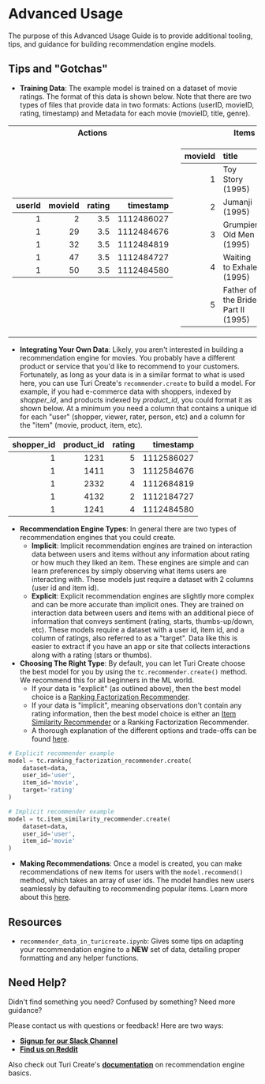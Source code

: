 # Advanced Usage
The purpose of this Advanced Usage Guide is to provide additional tooling, tips, and guidance for building recommendation engine models.

## Tips and "Gotchas"
-  **Training Data**: The example model is trained on a dataset of movie ratings. The format of this data is shown below. Note that there are two types of files that provide data in two formats: Actions (userID, movieID, rating, timestamp) and Metadata for each movie (movieID, title, genre).

<table>
<tr><th>Actions </th><th>Items </th></tr>
<tr><td>

|   userId |   movieId |   rating |   timestamp |
|---------:|----------:|---------:|------------:|
|        1 |         2 |      3.5 |  1112486027 |
|        1 |        29 |      3.5 |  1112484676 |
|        1 |        32 |      3.5 |  1112484819 |
|        1 |        47 |      3.5 |  1112484727 |
|        1 |        50 |      3.5 |  1112484580 |

</td><td>

|   movieId | title                              | genres                                      |
|----------:|:-----------------------------------|:--------------------------------------------|
|         1 | Toy Story (1995)                   | Adventure|Animation|Children|Comedy|Fantasy |
|         2 | Jumanji (1995)                     | Adventure|Children|Fantasy                  |
|         3 | Grumpier Old Men (1995)            | Comedy|Romance                              |
|         4 | Waiting to Exhale (1995)           | Comedy|Drama|Romance                        |
|         5 | Father of the Bride Part II (1995) | Comedy                                      |

</td></tr> </table>
 
 - **Integrating Your Own Data**: Likely, you aren't interested in building a recommendation engine for movies. You probably have a different product or service that you'd like to recommend to your customers. Fortunately, as long as your data is in a similar format to what is used here, you can use Turi Create's `recommender.create` to build a model. For example, if you had e-commerce data with shoppers, indexed by *shopper_id*, and products indexed by *product_id*, you could format it as shown below. At a minimum you need a column that contains a unique id for each "user" (shopper, viewer, rater, person, etc) and a column for the "item" (movie, product, item, etc).

|  shopper_id |   product_id |   rating |   timestamp |
|---------:|----------:|---------:|------------:|
|        1 |        1231 |      5 |  1112586027 |
|        1 |        1411 |      3 |  1112584676 |
|        1 |        2332 |      4 |  1112684819 |
|        1 |        4132 |      2 |  1112184727 |
|        1 |        1241 |      4 |  1112484580 |
-  **Recommendation Engine Types**: In general there are two types of recommendation engines that you could create. 
    -  **Implicit**: Implicit recommendation engines are trained on interaction data between users and items without any information about rating or how much they liked an item. These engines are simple and can learn preferences by simply observing what items users are interacting with. These models just require a dataset with 2 columns (user id and item id).
    -  **Explicit**: Explicit recommendation engines are slightly more complex and can be more accurate than implicit ones. They are trained on interaction data between users and items with an additional piece of information that conveys sentiment (rating, starts, thumbs-up/down, etc). These models require a dataset with a user id, item id, and a column of ratings, also referred to as a "target". Data like this is easier to extract if you have an app or site that collects interactions along with a rating (stars or thumbs).
-  **Choosing The Right Type**: By default, you can let Turi Create choose the best model for you by using the `tc.recommender.create()` method. We recommend this for all beginners in the ML world.
    -  If your data is "explicit" (as outlined above), then the best model choice is a [Ranking Factorization Recommender](https://apple.github.io/turicreate/docs/api/generated/turicreate.recommender.ranking_factorization_recommender.RankingFactorizationRecommender.html).
    -  If your data is "implicit", meaning observations don't contain any rating information, then the best model choice is either an [Item Similarity Recommender](https://apple.github.io/turicreate/docs/api/generated/turicreate.recommender.item_similarity_recommender.ItemSimilarityRecommender.html) or a Ranking Factorization Recommender.
    -  A thorough explanation of the different options and trade-offs can be found [here](https://apple.github.io/turicreate/docs/userguide/recommender/choosing-a-model.html).

```python
# Explicit recommender example
model = tc.ranking_factorization_recommender.create(
    dataset=data,
    user_id='user',
    item_id='movie',
    target='rating'
)

# Implicit recommender example
model = tc.item_similarity_recommender.create(
    dataset=data,
    user_id='user',
    item_id='movie'
)
```
-  **Making Recommendations**: Once a model is created, you can make recommendations of new items for users with the `model.recommend()` method, which takes an array of user ids. The model handles new users seamlessly by defaulting to recommending popular items. Learn more about this [here](https://apple.github.io/turicreate/docs/userguide/recommender/using-trained-models.html).

## Resources
-  `recommender_data_in_turicreate.ipynb`: Gives some tips on adapting your recommendation engine to a **NEW** set of data, detailing proper formatting and any helper functions.

## Need Help?
Didn't find something you need? Confused by something? Need more guidance?

Please contact us with questions or feedback! Here are two ways:
-  [**Signup for our Slack Channel**](https://skafosai.slack.com/)
-  [**Find us on Reddit**](https://reddit.com/r/skafos)

Also check out Turi Create's [**documentation**](https://apple.github.io/turicreate/docs/userguide/recommender/) on recommendation engine basics.